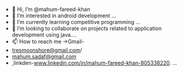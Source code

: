 - 👋 Hi, I’m @mahum-fareed-khan
- 👀 I’m interested in android development ...
- 🌱 I’m currently learning competitive programming  ...
- 💞️ I’m looking to collaborate on projects related to application development using java....
- 📫 How to reach me ->Gmail-
- tresmoonshore@gmail.com/
- mahum.sadaf@gmail.com 
- ,linkden-www.linkedin.com/in/mahum-fareed-khan-805338220. ...

<!---
mahum-fareed-khan/mahum-fareed-khan is a ✨ special ✨ repository because its `README.md` (this file) appears on your GitHub profile.
You can click the Preview link to take a look at your changes.
--->
